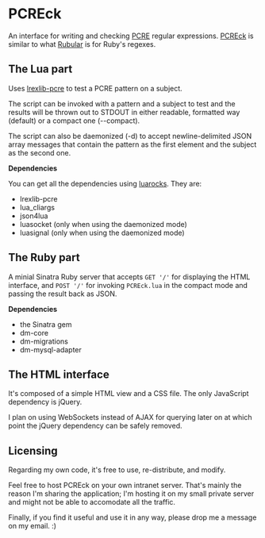 # PCREck

An interface for writing and checking [PCRE](http://www.pcre.org) regular expressions.
[PCREck](http://www.pcreck.com) is similar to what [Rubular](http://www.rubular.com) is for Ruby's regexes.

## The Lua part

Uses [lrexlib-pcre](http://rrthomas.github.com/lrexlib/manual.html) to test a PCRE
pattern on a subject.

The script can be invoked with a pattern and a subject to
test and the results will be thrown out to STDOUT in either
readable, formatted way (default) or a compact one (--compact).

The script can also be daemonized (-d) to accept newline-delimited
JSON array messages that contain the pattern as the first element
and the subject as the second one.

**Dependencies**

You can get all the dependencies using [luarocks](http://www.luarocks.org/). They are:

* lrexlib-pcre
* lua_cliargs
* json4lua
* luasocket (only when using the daemonized mode)
* luasignal (only when using the daemonized mode)

## The Ruby part

A minial Sinatra Ruby server that accepts `GET '/'` for displaying
the HTML interface, and `POST '/'` for invoking `PCREck.lua` in
the compact mode and passing the result back as JSON.

**Dependencies**

* the Sinatra gem
* dm-core
* dm-migrations
* dm-mysql-adapter

## The HTML interface

It's composed of a simple HTML view and a CSS file. The only JavaScript
dependency is jQuery.

I plan on using WebSockets instead of AJAX for querying later on at which
point the jQuery dependency can be safely removed.

## Licensing

Regarding my own code, it's free to use, re-distribute, and modify. 

Feel free to host PCREck on your own intranet server. That's mainly the reason I'm sharing
the application; I'm hosting it on my small private server and might not be able
to accomodate all the traffic.

Finally, if you find it useful and use it in any way, please drop me a message on my email. :)